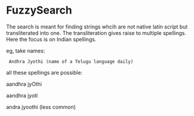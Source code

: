 # FuzzySearch

The search is meant for finding strings whcih are not
native latin script but transliterated into one.
The transliteration gives raise to multiple spellings.
Here the focus is on Indian spellings.

eg, take names:

     Andhra Jyothi (name of a Telugu language daily)
     
all these spellings are possible:

   aandhra jyOthi
   
   aandhra jyoti
   
   andra jyoothi (less common)

